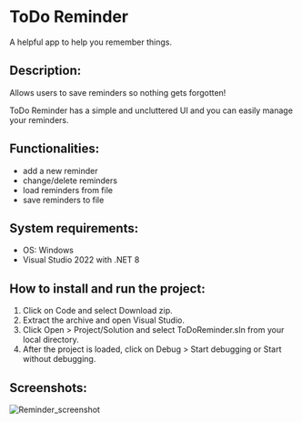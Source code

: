 # ToDo Reminder
A helpful app to help you remember things. 

## Description:
Allows users to save reminders so nothing gets forgotten! 

ToDo Reminder has a simple and uncluttered UI and you can easily manage your reminders.

## Functionalities:
- add a new reminder
- change/delete reminders
- load reminders from file
- save reminders to file

## System requirements:
- OS: Windows 
- Visual Studio 2022 with .NET 8

## How to install and run the project:
1. Click on Code and select Download zip.
2. Extract the archive and open Visual Studio.
3. Click Open > Project/Solution and select ToDoReminder.sln from your local directory.
4. After the project is loaded, click on Debug > Start debugging or Start without debugging.

## Screenshots:

![Reminder_screenshot](https://github.com/this-click/ToDoReminder/assets/88038974/826ba734-73f4-4327-bf8c-915870c2e35a)
